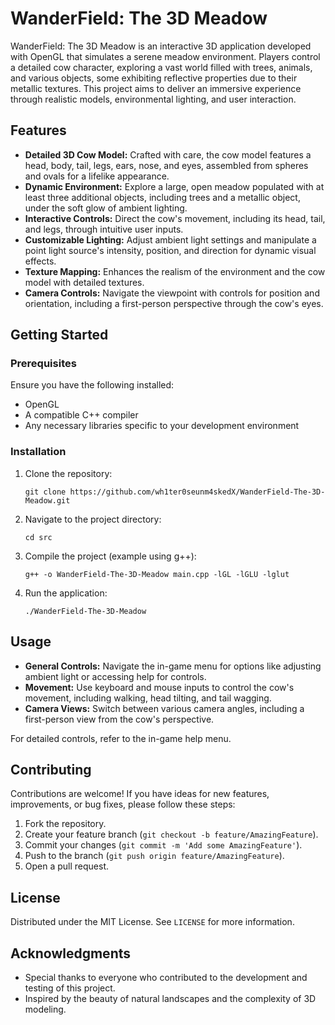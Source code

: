 # WanderField: The 3D Meadow

WanderField: The 3D Meadow is an interactive 3D application developed with OpenGL that simulates a serene meadow environment. Players control a detailed cow character, exploring a vast world filled with trees, animals, and various objects, some exhibiting reflective properties due to their metallic textures. This project aims to deliver an immersive experience through realistic models, environmental lighting, and user interaction.

## Features

- **Detailed 3D Cow Model:** Crafted with care, the cow model features a head, body, tail, legs, ears, nose, and eyes, assembled from spheres and ovals for a lifelike appearance.
- **Dynamic Environment:** Explore a large, open meadow populated with at least three additional objects, including trees and a metallic object, under the soft glow of ambient lighting.
- **Interactive Controls:** Direct the cow's movement, including its head, tail, and legs, through intuitive user inputs.
- **Customizable Lighting:** Adjust ambient light settings and manipulate a point light source's intensity, position, and direction for dynamic visual effects.
- **Texture Mapping:** Enhances the realism of the environment and the cow model with detailed textures.
- **Camera Controls:** Navigate the viewpoint with controls for position and orientation, including a first-person perspective through the cow's eyes.

## Getting Started

### Prerequisites

Ensure you have the following installed:
- OpenGL
- A compatible C++ compiler
- Any necessary libraries specific to your development environment

### Installation

1. Clone the repository:
   ```
   git clone https://github.com/wh1ter0seunm4skedX/WanderField-The-3D-Meadow.git
   ```
2. Navigate to the project directory:
   ```
   cd src
   ```
3. Compile the project (example using g++):
   ```
   g++ -o WanderField-The-3D-Meadow main.cpp -lGL -lGLU -lglut
   ```
4. Run the application:
   ```
   ./WanderField-The-3D-Meadow
   ```

## Usage

- **General Controls:** Navigate the in-game menu for options like adjusting ambient light or accessing help for controls.
- **Movement:** Use keyboard and mouse inputs to control the cow's movement, including walking, head tilting, and tail wagging.
- **Camera Views:** Switch between various camera angles, including a first-person view from the cow's perspective.

For detailed controls, refer to the in-game help menu.

## Contributing

Contributions are welcome! If you have ideas for new features, improvements, or bug fixes, please follow these steps:

1. Fork the repository.
2. Create your feature branch (`git checkout -b feature/AmazingFeature`).
3. Commit your changes (`git commit -m 'Add some AmazingFeature'`).
4. Push to the branch (`git push origin feature/AmazingFeature`).
5. Open a pull request.

## License

Distributed under the MIT License. See `LICENSE` for more information.

## Acknowledgments

- Special thanks to everyone who contributed to the development and testing of this project.
- Inspired by the beauty of natural landscapes and the complexity of 3D modeling.
